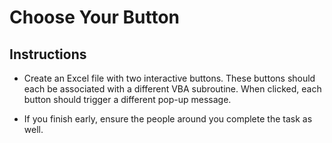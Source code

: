# Choose Your Button

## Instructions

* Create an Excel file with two interactive buttons. These buttons should each be associated with a different VBA subroutine. When clicked, each button should trigger a different pop-up message. 

* If you finish early, ensure the people around you complete the task as well.
